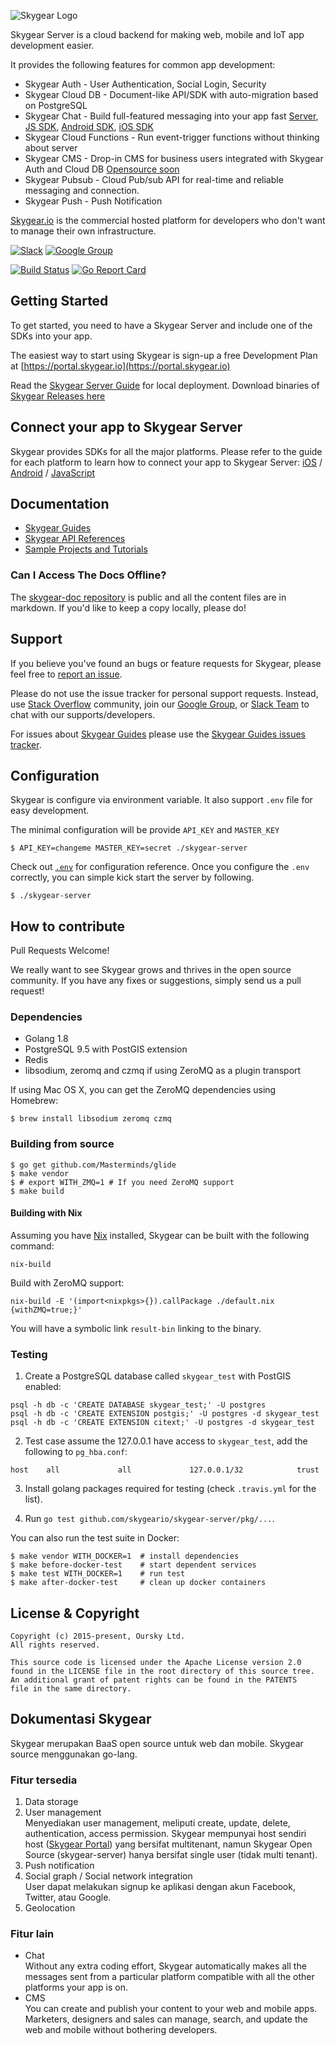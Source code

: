 ![Skygear Logo](.github/skygear-logo.png)

Skygear Server is a cloud backend for making web, mobile and IoT app development easier.

It provides the following features for common app development:
* Skygear Auth - User Authentication, Social Login, Security
* Skygear Cloud DB - Document-like API/SDK with auto-migration based on PostgreSQL
* Skygear Chat - Build full-featured messaging into your app fast
  [Server](https://github.com/SkygearIO/chat), [JS
  SDK](https://github.com/SkygearIO/chat-SDK-JS), [Android
  SDK](https://github.com/SkygearIO/chat-SDK-Android), [iOS
  SDK](https://github.com/SkygearIO/chat-SDK-iOS)
* Skygear Cloud Functions - Run event-trigger functions without thinking about
  server
* Skygear CMS - Drop-in CMS for business users integrated with Skygear Auth and
  Cloud DB [Opensource soon](https://github.com/oursky/skygear-cms)
* Skygear Pubsub - Cloud Pub/sub API for real-time and reliable messaging and
  connection.
* Skygear Push - Push Notification

[Skygear.io](https://skygear.io) is the commercial hosted platform for
developers who don't want to manage their own infrastructure.

[![Slack](https://img.shields.io/badge/join-Slack-green.svg)](https://skygear.signup.team/)
[![Google Group](https://img.shields.io/badge/join-Google%20Group-green.svg)](https://groups.google.com/forum/#!forum/skygear-user-group)

[![Build Status](https://travis-ci.org/SkygearIO/skygear-server.svg?branch=master)](https://travis-ci.org/SkygearIO/skygear-server)
[![Go Report Card](https://goreportcard.com/badge/github.com/skygeario/skygear-server)](https://goreportcard.com/report/github.com/skygeario/skygear-server)

## Getting Started

To get started, you need to have a Skygear Server and include one of the SDKs into your app.

The easiest way to start using Skygear is sign-up a free Development Plan at [https://portal.skygear.io](https://portal.skygear.io)

Read the [Skygear Server Guide](https://docs.skygear.io/guides/advanced/server/)
for local deployment. Download binaries of [Skygear Releases here](https://github.com/SkygearIO/skygear-server/releases)


## Connect your app to Skygear Server
Skygear provides SDKs for all the major platforms. Please refer to the guide for each platform to learn how to connect your app to Skygear Server: [iOS](https://docs.skygear.io/guides/get-started/ios/) / [Android](https://docs.skygear.io/guides/get-started/android/) / [JavaScript](https://docs.skygear.io/guides/get-started/js/)

## Documentation
* [Skygear Guides](https://docs.skygear.io/guides/)
* [Skygear API References](https://docs.skygear.io/api-reference/)
* [Sample Projects and Tutorials](https://github.com/skygear-demo)

### Can I Access The Docs Offline?

The [skygear-doc repository](https://github.com/skygeario/skygear-doc) is public and all the content files are in markdown. If you'd like to keep a copy locally, please do!

## Support

If you believe you've found an bugs or feature requests for Skygear, please feel
free to [report an issue](https://github.com/SkygearIO/skygear-server/issues).

Please do not use the issue tracker for personal support requests. Instead, use
[Stack Overflow](http://stackoverflow.com/questions/tagged/skygear) community,
join our [Google Group](https://groups.google.com/forum/#!forum/skygear-user-group),
or [Slack Team](https://skygear.signup.team) to chat with our
supports/developers.

For issues about [Skygear Guides](https://docs.skygear.io) please use the
[Skygear Guides issues tracker](https://github.com/skygeario/guides/issues).

## Configuration

Skygear is configure via environment variable. It also support `.env` file for
easy development.

The minimal configuration will be provide `API_KEY` and `MASTER_KEY`

```shell
$ API_KEY=changeme MASTER_KEY=secret ./skygear-server
```

Check out [`.env`](https://github.com/SkygearIO/skygear-server/blob/master/.env.example)
for configuration reference. Once you configure the `.env`
correctly, you can simple kick start the server by following.

```shell
$ ./skygear-server
```

## How to contribute

Pull Requests Welcome!

We really want to see Skygear grows and thrives in the open source community.
If you have any fixes or suggestions, simply send us a pull request!

### Dependencies

* Golang 1.8
* PostgreSQL 9.5 with PostGIS extension
* Redis
* libsodium, zeromq and czmq if using ZeroMQ as a plugin transport

If using Mac OS X, you can get the ZeroMQ dependencies using Homebrew:

```shell
$ brew install libsodium zeromq czmq
```

### Building from source

```shell
$ go get github.com/Masterminds/glide
$ make vendor
$ # export WITH_ZMQ=1 # If you need ZeroMQ support
$ make build
```

#### Building with Nix

Assuming you have [Nix](https://nixos.org/nix/) installed,
Skygear can be built with the following command:

```shell
nix-build
```

Build with ZeroMQ support:

```shell
nix-build -E '(import<nixpkgs>{}).callPackage ./default.nix {withZMQ=true;}'
```

You will have a symbolic link `result-bin` linking to the binary.

### Testing

1. Create a PostgreSQL database called `skygear_test` with PostGIS enabled:

```shell
psql -h db -c 'CREATE DATABASE skygear_test;' -U postgres
psql -h db -c 'CREATE EXTENSION postgis;' -U postgres -d skygear_test
psql -h db -c 'CREATE EXTENSION citext;' -U postgres -d skygear_test
```

2. Test case assume the 127.0.0.1 have access to `skygear_test`, add the
following to `pg_hba.conf`:

```
host    all             all             127.0.0.1/32            trust
```

3. Install golang packages required for testing (check `.travis.yml` for the
   list).

4. Run `go test github.com/skygeario/skygear-server/pkg/...`.

You can also run the test suite in Docker:

```
$ make vendor WITH_DOCKER=1  # install dependencies
$ make before-docker-test    # start dependent services
$ make test WITH_DOCKER=1    # run test
$ make after-docker-test     # clean up docker containers
```

## License & Copyright

```
Copyright (c) 2015-present, Oursky Ltd.
All rights reserved.

This source code is licensed under the Apache License version 2.0
found in the LICENSE file in the root directory of this source tree.
An additional grant of patent rights can be found in the PATENTS
file in the same directory.

```

Dokumentasi Skygear
-------------
Skygear merupakan BaaS open source untuk web dan mobile. Skygear source menggunakan go-lang.
### Fitur tersedia
1. Data storage  
2. User management  
Menyediakan user management, meliputi create, update, delete, authentication, access permission. Skygear mempunyai host sendiri host ([Skygear Portal](https://portal.skygear.io/)) yang bersifat multitenant, namun Skygear Open Source (skygear-server) hanya bersifat single user (tidak multi tenant).
3. Push notification  
4. Social graph / Social network integration  
User dapat melakukan signup ke aplikasi dengan akun Facebook, Twitter, atau Google.
5. Geolocation  

### Fitur lain
- Chat  
Without any extra coding effort, Skygear automatically makes all the messages sent from a particular platform compatible with all the other platforms your app is on.
- CMS  
You can create and publish your content to your web and mobile apps. Marketers, designers and sales can manage, search, and update the web and mobile without bothering developers.

